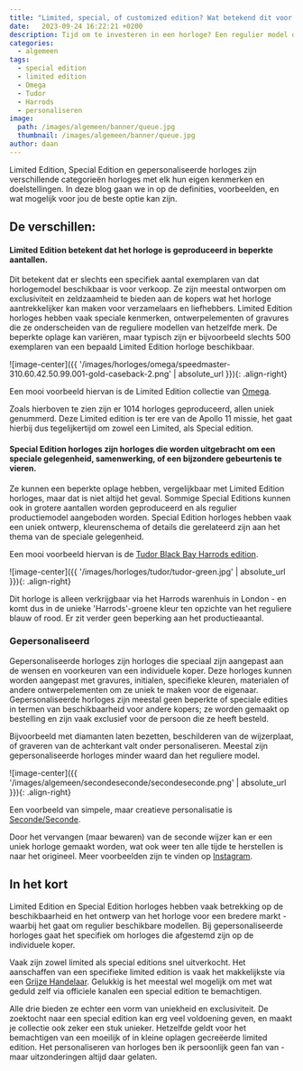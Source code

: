 ```yaml
---
title: "Limited, special, of customized edition? Wat betekend dit voor horloges?"
date:   2023-09-24 16:22:21 +0200
description: Tijd om te investeren in een horloge? Een regulier model of een Limited, special, of customized edition? Lees snel verder en ken de verschillen!
categories:
  - algemeen
tags:
  - special edition
  - limited edition
  - Omega
  - Tudor
  - Harrods
  - personaliseren
image: 
  path: /images/algemeen/banner/queue.jpg
  thumbnail: /images/algemeen/banner/queue.jpg
author: daan
---
```

Limited Edition, Special Edition en gepersonaliseerde horloges zijn verschillende categorieën horloges met elk hun eigen kenmerken en doelstellingen. In deze blog gaan we in op de definities, voorbeelden, en wat mogelijk voor jou de beste optie kan zijn.

## De verschillen:
#### Limited Edition betekent dat het horloge is geproduceerd in beperkte aantallen. 
Dit betekent dat er slechts een specifiek aantal exemplaren van dat horlogemodel beschikbaar is voor verkoop. Ze zijn meestal ontworpen om exclusiviteit en zeldzaamheid te bieden aan de kopers wat het horloge aantrekkelijker kan maken voor verzamelaars en liefhebbers. Limited Edition horloges hebben vaak speciale kenmerken, ontwerpelementen of gravures die ze onderscheiden van de reguliere modellen van hetzelfde merk. De beperkte oplage kan variëren, maar typisch zijn er bijvoorbeeld slechts 500 exemplaren van een bepaald Limited Edition horloge beschikbaar. 

![image-center]({{ '/images/horloges/omega/speedmaster-310.60.42.50.99.001-gold-caseback-2.png' | absolute_url }}){: .align-right}

Een mooi voorbeeld hiervan is de Limited Edition collectie van [Omega](https://www.omegawatches.com/suggestions/omega-limited-edition-watches). 

Zoals hierboven te zien zijn er 1014 horloges geproduceerd, allen uniek genummerd. Deze Limited edition is ter ere van de Apollo 11 missie, het gaat hierbij dus tegelijkertijd om zowel een Limited, als Special edition.

#### Special Edition horloges zijn horloges die worden uitgebracht om een speciale gelegenheid, samenwerking, of een bijzondere gebeurtenis te vieren.
Ze kunnen een beperkte oplage hebben, vergelijkbaar met Limited Edition horloges, maar dat is niet altijd het geval. Sommige Special Editions kunnen ook in grotere aantallen worden geproduceerd en als regulier productiemodel aangeboden worden. Special Edition horloges hebben vaak een uniek ontwerp, kleurenschema of details die gerelateerd zijn aan het thema van de speciale gelegenheid.

Een mooi voorbeeld hiervan is de [Tudor Black Bay Harrods edition](https://www.harrods.com/en-gb/shopping/tudor-black-bay-harrods-exclusive-stainless-steel-automatic-watch-41mm-16318774). 

![image-center]({{ '/images/horloges/tudor/tudor-green.jpg' | absolute_url }}){: .align-right}

Dit horloge is alleen verkrijgbaar via het Harrods warenhuis in London - en komt dus in de unieke 'Harrods'-groene kleur ten opzichte van het reguliere blauw of rood. Er zit verder geen beperking aan het productieaantal.

### Gepersonaliseerd
Gepersonaliseerde horloges zijn horloges die speciaal zijn aangepast aan de wensen en voorkeuren van een individuele koper. Deze horloges kunnen worden aangepast met gravures, initialen, specifieke kleuren, materialen of andere ontwerpelementen om ze uniek te maken voor de eigenaar. Gepersonaliseerde horloges zijn meestal geen beperkte of speciale edities in termen van beschikbaarheid voor andere kopers; ze worden gemaakt op bestelling en zijn vaak exclusief voor de persoon die ze heeft besteld. 

Bijvoorbeeld met diamanten laten bezetten, beschilderen van de wijzerplaat, of graveren van de achterkant valt onder personaliseren. Meestal zijn gepersonaliseerde horloges minder waard dan het reguliere model.

![image-center]({{ '/images/algemeen/secondeseconde/secondeseconde.png' | absolute_url }}){: .align-right}

Een voorbeeld van simpele, maar creatieve personalisatie is [Seconde/Seconde](https://seconde-seconde.com/). 

Door het vervangen (maar bewaren) van de seconde wijzer kan er een uniek horloge gemaakt worden, wat ook weer ten alle tijde te herstellen is naar het origineel. Meer voorbeelden zijn te vinden op [Instagram](https://www.instagram.com/secondeseconde/).

## In het kort
Limited Edition en Special Edition horloges hebben vaak betrekking op de beschikbaarheid en het ontwerp van het horloge voor een bredere markt - waarbij het gaat om regulier beschikbare modellen. Bij gepersonaliseerde horloges gaat het specifiek om horloges die afgestemd zijn op de individuele koper. 

Vaak zijn zowel limited als special editions snel uitverkocht. Het aanschaffen van een specifieke limited edition is vaak het makkelijkste via een [Grijze Handelaar](/algemeen/grijze-dealers/). Gelukkig is het meestal wel mogelijk om met wat geduld zelf via officiele kanalen een special edition te bemachtigen. 

Alle drie bieden ze echter een vorm van uniekheid en exclusiviteit. De zoektocht naar een special edition kan erg veel voldoening geven, en maakt je collectie ook zeker een stuk unieker. Hetzelfde geldt voor het bemachtigen van een moeilijk of in kleine oplagen gecreëerde limited edition. Het personaliseren van horloges ben ik persoonlijk geen fan van - maar uitzonderingen altijd daar gelaten.
